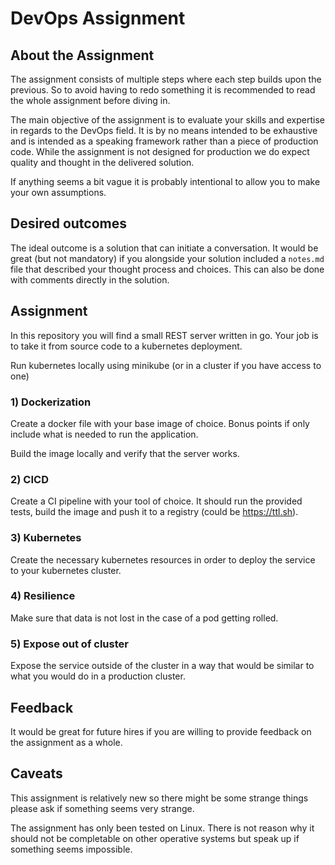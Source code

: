 # DevOps Assignment

## About the Assignment
The assignment consists of multiple steps where each step builds upon the previous. So to avoid having to redo something it is recommended to read the whole assignment before diving in. 

The main objective of the assignment is to evaluate your skills and expertise in regards to the DevOps field. It is by no means intended to be exhaustive and is intended as a speaking framework rather than a piece of production code. While the assignment is not designed for production we do expect quality and thought in the delivered solution.

If anything seems a bit vague it is probably intentional to allow you to make your own assumptions.

## Desired outcomes
The ideal outcome is a solution that can initiate a conversation. It would be great (but not mandatory) if you alongside your solution included a `notes.md` file that described your thought process and choices. This can also be done with comments directly in the solution.

## Assignment
In this repository you will find a small REST server written in go. Your job is to take it from source code to a kubernetes deployment.

Run kubernetes locally using minikube (or in a cluster if you have access to one)

### 1) Dockerization
Create a docker file with your base image of choice. Bonus points if only include what is needed to run the application.

Build the image locally and verify that the server works.

### 2) CICD
Create a CI pipeline with your tool of choice. It should run the provided tests, build the image and push it to a registry (could be https://ttl.sh).

### 3) Kubernetes
Create the necessary kubernetes resources in order to deploy the service to your kubernetes cluster.

### 4) Resilience
Make sure that data is not lost in the case of a pod getting rolled.

### 5) Expose out of cluster
Expose the service outside of the cluster in a way that would be similar to what you would do in a production cluster.

## Feedback
It would be great for future hires if you are willing to provide feedback on the assignment as a whole.


## Caveats
This assignment is relatively new so there might be some strange things please ask if something seems very strange.

The assignment has only been tested on Linux. There is not reason why it should not be completable on other operative systems but speak up if something seems impossible.
